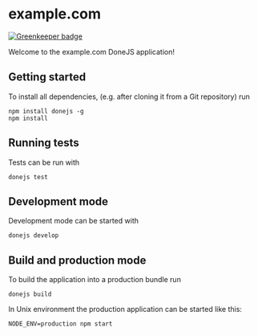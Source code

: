 # example.com

[![Greenkeeper badge](https://badges.greenkeeper.io/chasenlehara/donejs-example.com.svg)](https://greenkeeper.io/)

Welcome to the example.com DoneJS application!

## Getting started

To install all dependencies, (e.g. after cloning it from a Git repository) run

```
npm install donejs -g
npm install
```

## Running tests

Tests can be run with

```
donejs test
```

## Development mode

Development mode can be started with

```
donejs develop
```

## Build and production mode

To build the application into a production bundle run

```
donejs build
```

In Unix environment the production application can be started like this:

```
NODE_ENV=production npm start
```
